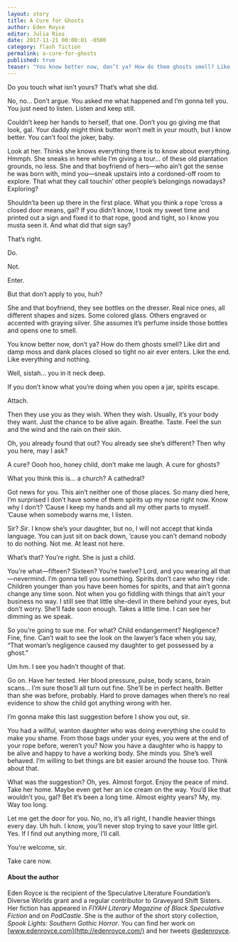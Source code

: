 ```yaml
---
layout: story
title: A Cure for Ghosts
author: Eden Royce
editor: Julia Rios
date: 2017-11-21 00:00:01 -0500
category: flash fiction
permalink: a-cure-for-ghosts
published: true
teaser: "You know better now, don’t ya? How do them ghosts smell? Like dirt and damp moss and dank places closed so tight no air ever enters. Like the end."
---
```

Do you touch what isn’t yours? That’s what she did.

No, no… Don’t argue. You asked me what happened and I’m gonna tell you. You just need to listen. Listen and keep still.

Couldn’t keep her hands to herself, that one. Don’t you go giving me that look, gal. Your daddy might think butter won’t melt in your mouth, but I know better. You can’t fool the joker, baby.

Look at her. Thinks she knows everything there is to know about everything. Hmmph. She sneaks in here while I’m giving a tour… of these old plantation grounds, no less. She and that boyfriend of hers—who ain’t got the sense he was born with, mind you—sneak upstairs into a cordoned-off room to explore. That what they call touchin’ other people’s belongings nowadays? Exploring?

Shouldn’ta been up there in the first place. What you think a rope ’cross a closed door means, gal? If you didn’t know, I took my sweet time and printed out a sign and fixed it to that rope, good and tight, so I know you musta seen it. And what did that sign say?

That’s right.

Do.

Not.

Enter.

But that don’t apply to you, huh?

She and that boyfriend, they see bottles on the dresser. Real nice ones, all different shapes and sizes. Some colored glass. Others engraved or accented with graying silver. She assumes it’s perfume inside those bottles and opens one to smell.

You know better now, don’t ya? How do them ghosts smell? Like dirt and damp moss and dank places closed so tight no air ever enters. Like the end. Like everything and nothing.

Well, sistah… you in it neck deep.

If you don’t know what you’re doing when you open a jar, spirits escape.

Attach.

Then they use you as they wish. When they wish. Usually, it’s your body they want. Just the chance to be alive again. Breathe. Taste. Feel the sun and the wind and the rain on their skin.

Oh, you already found that out? You already see she’s different? Then why you here, may I ask?

A cure? Oooh hoo, honey child, don’t make me laugh. A cure for ghosts?

What you think this is… a church? A cathedral?

Got news for you. This ain’t neither one of those places. So many died here, I’m surprised I don’t have some of them spirits up my nose right now. Know why I don’t? ’Cause I keep my hands and all my other parts to myself. ’Cause when somebody warns me, I listen.

Sir? _Sir_. I know she’s your daughter, but no, I will not accept that kinda language. You can just sit on back down, ’cause you can’t demand nobody to do nothing. Not me. At least not here.

What’s that? You’re right. She is just a child.

You’re what—fifteen? Sixteen? You’re twelve? Lord, and you wearing all that—nevermind. I’m gonna tell you something. Spirits don’t care who they ride. Children younger than you have been homes for spirits, and that ain’t gonna change any time soon. Not when you go fiddling with things that ain’t your business no way. I still see that little she-devil in there behind your eyes, but don’t worry. She’ll fade soon enough. Takes a little time. I can see her dimming as we speak.

So you’re going to sue me. For what? Child endangerment? Negligence? Fine, fine. Can’t wait to see the look on the lawyer’s face when you say, “That woman’s negligence caused my daughter to get possessed by a ghost.”

Um hm. I see you hadn’t thought of that.

Go on. Have her tested. Her blood pressure, pulse, body scans, brain scans… I’m sure those’ll all turn out fine. She’ll be in perfect health. Better than she was before, probably. Hard to prove damages when there’s no real evidence to show the child got anything wrong with her.

I’m gonna make this last suggestion before I show you out, sir.

You had a willful, wanton daughter who was doing everything she could to make you shame. From those bags under your eyes, you were at the end of your rope before, weren’t you? Now you have a daughter who is happy to be alive and happy to have a working body. She minds you. She’s well behaved. I’m willing to bet things are bit easier around the house too. Think about that.

What was the suggestion? Oh, yes. Almost forgot. Enjoy the peace of mind. Take her home. Maybe even get her an ice cream on the way. You’d like that wouldn’t you, gal? Bet it’s been a long time. Almost eighty years? My, my. Way too long.

Let me get the door for you. No, no, it’s all right, I handle heavier things every day. Uh huh. I know, you’ll never stop trying to save your little girl. Yes. If I find out anything more, I’ll call.

You’re welcome, sir.

Take care now.

#### About the author

Eden Royce is the recipient of the Speculative Literature Foundation’s Diverse Worlds grant and a regular contributor to Graveyard Shift Sisters. Her fiction has appeared in _FIYAH Literary Magazine of Black Speculative Fiction_ and on _PodCastle_. She is the author of the short story collection, _Spook Lights: Southern Gothic Horror_. You can find her work on [www.edenroyce.com](http://edenroyce.com/) and her tweets [@edenroyce](https://twitter.com/EdenRoyce).
